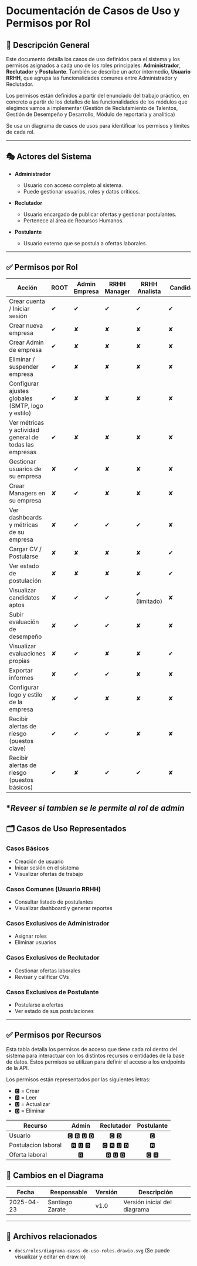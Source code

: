 # Documentación de Casos de Uso y Permisos por Rol

## 🧭 Descripción General

Este documento detalla los casos de uso definidos para el sistema y los permisos asignados a cada uno de los roles principales: **Administrador**, **Reclutador** y **Postulante**. También se describe un actor intermedio, **Usuario RRHH**, que agrupa las funcionalidades comunes entre Administrador y Reclutador.

Los permisos están definidos a partir del enunciado del trabajo práctico, en concreto a partir de los detalles de las funcionalidades de los módulos que elegimos vamos a implementar (Gestión de Reclutamiento de Talentos, Gestión de Desempeño y Desarrollo, Módulo de reportaría y analítica)

Se usa un diagrama de casos de usos para identificar los permisos y límites de cada rol.

---

## 🎭 Actores del Sistema

- **Administrador**
  - Usuario con acceso completo al sistema.
  - Puede gestionar usuarios, roles y datos críticos.

- **Reclutador**
  - Usuario encargado de publicar ofertas y gestionar postulantes.
  - Pertenece al área de Recursos Humanos.

- **Postulante**
  - Usuario externo que se postula a ofertas laborales.

---

## ✅ Permisos por Rol

| Acción                                                 | ROOT | Admin Empresa | RRHH Manager | RRHH Analista |  Candidato | Soporte Técnico |
| ------------------------------------------------------ | ---- | ------------- | ------------ | ------------- | ---------- | --------------- |
| Crear cuenta / Iniciar sesión                          | ✔    | ✔             | ✔            | ✔             | ✔          | ✔               |
| Crear nueva empresa                                    | ✔    | ✘             | ✘            | ✘             | ✘          | ✘               |
| Crear Admin de empresa                                 | ✔    | ✘             | ✘            | ✘             | ✘          | ✘               |
| Eliminar / suspender empresa                           | ✔    | ✘             | ✘            | ✘             | ✘          | ✘               |
| Configurar ajustes globales (SMTP, logo y estilo)      | ✔    | ✘             | ✘            | ✘             | ✘          | ✔               |
| Ver métricas y actividad general de todas las empresas | ✔    | ✘             | ✘            | ✘             | ✘          | ✘               |
| Gestionar usuarios de su empresa                       | ✘    | ✔             | ✘            | ✘             | ✘          | ✘               |
| Crear Managers en su empresa                           | ✘    | ✔             | ✘            | ✘             | ✘          | ✘               |
| Ver dashboards y métricas de su empresa                | ✘    | ✔             | ✔            | ✔             | ✘          | ✘               |
| Cargar CV / Postularse                                 | ✘    | ✘             | ✘            | ✘             | ✔          | ✘               |
| Ver estado de postulación                              | ✘    | ✘             | ✘            | ✘             | ✔          | ✘               |
| Visualizar candidatos aptos                            | ✘    | ✔             | ✔            | ✔ (limitado)  | ✘          | ✘               |
| Subir evaluación de desempeño                          | ✘    | ✔             | ✔            | ✘             | ✘          | ✘               |
| Visualizar evaluaciones propias                        | ✘    | ✔             | ✘            | ✘             | ✔          | ✘               |
| Exportar informes                                      | ✘    | ✔             | ✔            | ✘             | ✘          | ✘               |
| Configurar logo y estilo de la empresa                 | ✘    | ✔             | ✘            | ✘             | ✘          | ✘               |
| Recibir alertas de riesgo (puestos clave)              | ✔    | ✔             | ✔            | ✘             | ✘          | ✘               |
| Recibir alertas de riesgo (puestos básicos)            | ✔    | ✘             | ✔            | ✔             | ✘          | ✘               |


**Reveer si tambien se le permite al rol de admin*
---

## 🗂 Casos de Uso Representados

### Casos Básicos
- Creación de usuario
- Inicar sesión en el sistema
- Visualizar ofertas de trabajo

### Casos Comunes (Usuario RRHH)
- Consultar listado de postulantes
- Visualizar dashboard y generar reportes

### Casos Exclusivos de Administrador
- Asignar roles
- Eliminar usuarios

### Casos Exclusivos de Reclutador
- Gestionar ofertas laborales
- Revisar y calificar CVs

### Casos Exclusivos de Postulante
- Postularse a ofertas
- Ver estado de sus postulaciones

---

## ✅ Permisos por Recursos
Esta tabla detalla los permisos de acceso que tiene cada rol dentro del sistema para interactuar con los distintos recursos o entidades de la base de datos. Estos permisos se utilizan para definir el acceso a los endpoints de la API.

Los permisos están representados por las siguientes letras:

- 🅲 = Crear
- 🆁 = Leer
- 🆄 = Actualizar
- 🅳 = Eliminar

| Recurso                            | Admin | Reclutador | Postulante |
|----------------------------------|:-----:|:----------:|:----------:|
| Usuario                          |  🅲 🆁 🆄 🅳   |     🅲  🅳     |     🅲        |
| Postulacion laboral              |  🆁 🆄 🅳   |     🅲 🆁 🆄 🅳     |     🆁        |
| Oferta laboral                   |  🆁           |     🆁 🆄 🅳        |     🅲 🆁     |


## 📝 Cambios en el Diagrama

| Fecha       | Responsable | Versión | Descripción                       |
|-------------|-------------|---------|-----------------------------------|
| 2025-04-23  | Santiago Zarate | v1.0    | Versión inicial del diagrama |

---

## 📎 Archivos relacionados

- `docs/roles/diagrama-casos-de-uso-roles.drawio.svg` (Se puede visualizar y editar en draw.io)

